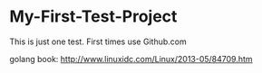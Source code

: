 # My-First-Test-Project
This is just one test. First times use Github.com

golang book:
http://www.linuxidc.com/Linux/2013-05/84709.htm
